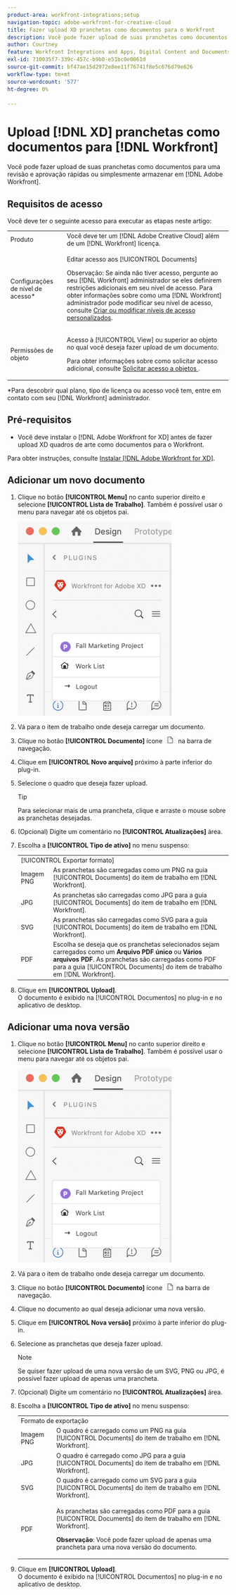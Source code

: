 ```yaml
---
product-area: workfront-integrations;setup
navigation-topic: adobe-workfront-for-creative-cloud
title: Fazer upload XD pranchetas como documentos para o Workfront
description: Você pode fazer upload de suas pranchetas como documentos para uma revisão e aprovação rápidas ou simplesmente armazenar no Adobe Workfront.
author: Courtney
feature: Workfront Integrations and Apps, Digital Content and Documents
exl-id: 710035f7-339c-457c-b9b0-e51bc0e0061d
source-git-commit: bf47ae15d2972e8ee11f76741f8e5c676d79e626
workflow-type: tm+mt
source-wordcount: '577'
ht-degree: 0%

---
```



# Upload [!DNL XD] pranchetas como documentos para [!DNL Workfront]

Você pode fazer upload de suas pranchetas como documentos para uma revisão e aprovação rápidas ou simplesmente armazenar em [!DNL Adobe Workfront].

## Requisitos de acesso

Você deve ter o seguinte acesso para executar as etapas neste artigo:

<table style="table-layout:auto"> 
 <col> 
 <col> 
 <tbody> 
  <tr> 
   <!-- <td role="rowheader">[!DNL Adobe Workfront] plan*</td> 
   <td> <p>[!UICONTROL Pro] or higher</p> </td> 
  </tr> 
  <tr data-mc-conditions=""> 
   <td role="rowheader">[!DNL Adobe Workfront] license*</td> 
   <td> <p>[!UICONTROL Work] or [!UICONTROL Plan]</p> </td> 
  </tr> 
  <tr> -->
   <td role="rowheader">Produto</td> 
   <td>Você deve ter um [!DNL Adobe Creative Cloud] além de um [!DNL Workfront] licença.</td> 
  </tr> 
  <tr> 
   <td role="rowheader">Configurações de nível de acesso*</td> 
   <td> <p>Editar acesso aos [!UICONTROL Documents]</p> <p>Observação: Se ainda não tiver acesso, pergunte ao seu [!DNL Workfront] administrador se eles definirem restrições adicionais em seu nível de acesso. Para obter informações sobre como uma [!DNL Workfront] administrador pode modificar seu nível de acesso, consulte <a href="../../administration-and-setup/add-users/configure-and-grant-access/create-modify-access-levels.md" class="MCXref xref">Criar ou modificar níveis de acesso personalizados</a>.</p> </td> 
  </tr> 
  <tr> 
   <td role="rowheader">Permissões de objeto</td> 
   <td> <p>Acesso à [!UICONTROL View] ou superior ao objeto no qual você deseja fazer upload de um documento.</p> <p>Para obter informações sobre como solicitar acesso adicional, consulte <a href="../../workfront-basics/grant-and-request-access-to-objects/request-access.md" class="MCXref xref">Solicitar acesso a objetos </a>.</p> </td> 
  </tr> 
 </tbody> 
</table>

&#42;Para descobrir qual plano, tipo de licença ou acesso você tem, entre em contato com seu [!DNL Workfront] administrador.

## Pré-requisitos

* Você deve instalar o [!DNL Adobe Workfront for XD] antes de fazer upload XD quadros de arte como documentos para o Workfront.

Para obter instruções, consulte [Instalar [!DNL Adobe Workfront for XD]](/help/quicksilver/workfront-integrations-and-apps/adobe-workfront-for-creative-cloud/wf-adobe-xd-install.md).

## Adicionar um novo documento

1. Clique no botão **[!UICONTROL Menu]** no canto superior direito e selecione **[!UICONTROL Lista de Trabalho]**. Também é possível usar o menu para navegar até os objetos pai.

   ![](assets/menu-350x440.png)

1. Vá para o item de trabalho onde deseja carregar um documento.
1. Clique no botão **[!UICONTROL Documento]** ícone ![](assets/documents.png) na barra de navegação.

1. Clique em **[!UICONTROL Novo arquivo]** próximo à parte inferior do plug-in.
1. Selecione o quadro que deseja fazer upload.

   >[!TIP]
   >
   >Para selecionar mais de uma prancheta, clique e arraste o mouse sobre as pranchetas desejadas.
1. (Opcional) Digite um comentário no **[!UICONTROL Atualizações]** área.
1. Escolha a **[!UICONTROL Tipo de ativo]** no menu suspenso:

   <table style="table-layout:auto">
    <col>
    <col>
    <tbody>
     <tr>
      <td colspan="2" role="rowheader">[!UICONTROL Exportar formato]</td>
     </tr>
     <tr>
      <td role="rowheader">Imagem PNG</td>
      <td>As pranchetas são carregadas como um PNG na guia [!UICONTROL Documents] do item de trabalho em [!DNL Workfront]. </td>
     </tr>
     <tr>
      <td role="rowheader">JPG</td>
      <td>As pranchetas são carregadas como JPG para a guia [!UICONTROL Documents] do item de trabalho em [!DNL Workfront]. <br></td>
     </tr>
     <tr>
      <td role="rowheader">SVG</td>
      <td>As pranchetas são carregadas como SVG para a guia [!UICONTROL Documents] do item de trabalho em [!DNL Workfront]. </td>
     </tr>
     <tr>
      <td role="rowheader">PDF</td>
      <td>Escolha se deseja que os pranchetas selecionados sejam carregados como um <strong>Arquivo PDF único</strong> ou <strong>Vários arquivos PDF</strong>. As pranchetas são carregadas como PDF para a guia [!UICONTROL Documents] do item de trabalho em [!DNL Workfront].</td>
     </tr>
    </tbody>
   </table>


1. Clique em **[!UICONTROL Upload]**.\
   O documento é exibido na [!UICONTROL Documentos] no plug-in e no aplicativo de desktop.

## Adicionar uma nova versão

1. Clique no botão **[!UICONTROL Menu]** no canto superior direito e selecione **[!UICONTROL Lista de Trabalho]**. Também é possível usar o menu para navegar até os objetos pai.

   ![](assets/menu-350x440.png)

1. Vá para o item de trabalho onde deseja carregar um documento.
1. Clique no botão **[!UICONTROL Documento]** ícone ![](assets/documents.png)na barra de navegação.

1. Clique no documento ao qual deseja adicionar uma nova versão.
1. Clique em **[!UICONTROL Nova versão]** próximo à parte inferior do plug-in.
1. Selecione as pranchetas que deseja fazer upload.

   >[!NOTE]
   >
   >Se quiser fazer upload de uma nova versão de um SVG, PNG ou JPG, é possível fazer upload de apenas uma prancheta.

1. (Opcional) Digite um comentário no **[!UICONTROL Atualizações]** área.

1. Escolha a **[!UICONTROL Tipo de ativo]** no menu suspenso:

   <table style="table-layout:auto">
    <col>
    <col>
    <tbody>
     <tr>
      <td colspan="2" role="rowheader">Formato de exportação</td>
     </tr>
     <tr>
      <td role="rowheader">Imagem PNG</td>
      <td>O quadro é carregado como um PNG na guia [!UICONTROL Documents] do item de trabalho em [!DNL Workfront]. </td>
     </tr>
     <tr>
      <td role="rowheader">JPG</td>
      <td>O quadro é carregado como JPG para a guia [!UICONTROL Documents] do item de trabalho em [!DNL Workfront]. <br></td>
     </tr>
     <tr>
      <td role="rowheader">SVG</td>
      <td>O quadro é carregado como um SVG para a guia [!UICONTROL Documents] do item de trabalho em [!DNL Workfront]. </td>
     </tr>
     <tr>
      <td role="rowheader">PDF</td>
      <td><p>As pranchetas são carregadas como PDF para a guia [!UICONTROL Documents] do item de trabalho em [!DNL Workfront].</p>
      <p><strong>Observação</strong>: Você pode fazer upload de apenas uma prancheta para uma nova versão do documento.</p>
      </td>
     </tr>
    </tbody>
   </table>

1. Clique em **[!UICONTROL Upload]**.\
   O documento é exibido na [!UICONTROL Documentos] no plug-in e no aplicativo de desktop.
